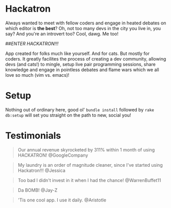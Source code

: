 # Hackatron

Always wanted to meet with fellow coders and engage in heated debates on which editor is **the best**? Oh, not too many devs in the city you live in, you say? And you're an introvert too? Cool, dawg. Me too!

##*ENTER HACKATRON!!!*

App created for folks much like yourself. And for cats. But mostly for coders. It greatly facilites the process of creating a dev community, allowing devs (and cats!) to mingle, setup live pair programming sessions, share knowledge and engage in pointless debates and flame wars which we all love so much (vim vs. emacs)!

# Setup
Nothing out of ordinary here, good ol' `bundle install` followed by `rake db:setup` will set you straight on the path to new, social you!

# Testimonials

> Our annual revenue skyrocketed by 311% within 1 month of using HACKATRON!
@GoogleCompany

> My laundry is an order of magnitude cleaner, since I've started using Hackatron!!!
@Jessica

> Too bad I didn't invest in it when I had the chance! 
@WarrenBuffet11

> Da BOMB!
@Jay-Z

> 'Tis one cool app. I use it daily.
@Aristotle
